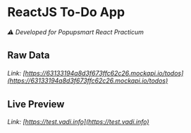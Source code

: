# ReactJS To-Do App
###### :warning: Developed for Popupsmart React Practicum

## Raw Data
###### Link: [https://63133194a8d3f673ffc62c26.mockapi.io/todos](https://63133194a8d3f673ffc62c26.mockapi.io/todos)

## Live Preview
###### Link: [https://test.vadi.info](https://test.vadi.info)